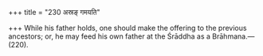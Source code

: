 +++
title = "230 अस्रङ् गमयति"

+++
While his father holds, one should make the offering to the previous ancestors; or, he may feed his own father at the Śrāddha as a Brāhmana.—(220).